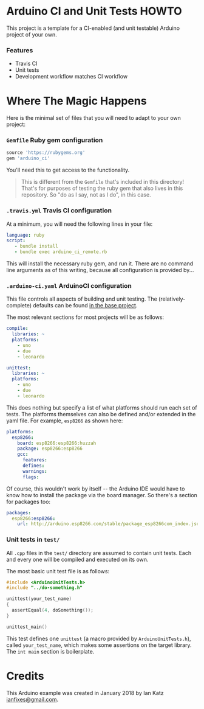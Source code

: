 # Arduino CI and Unit Tests HOWTO

This project is a template for a CI-enabled (and unit testable) Arduino project of your own.


### Features

* Travis CI
* Unit tests
* Development workflow matches CI workflow

# Where The Magic Happens

Here is the minimal set of files that you will need to adapt to your own project:


### `Gemfile` Ruby gem configuration

```ruby
source 'https://rubygems.org'
gem 'arduino_ci'
```

You'll need this to get access to the functionality.

> This is different from the `Gemfile` that's included in this directory!  That's for purposes of testing the ruby gem that also lives in this repository.  So "do as I say, not as I do", in this case.


### `.travis.yml` Travis CI configuration

At a minimum, you will need the following lines in your file:

```yaml
language: ruby
script:
   - bundle install
   - bundle exec arduino_ci_remote.rb
```

This will install the necessary ruby gem, and run it.  There are no command line arguments as of this writing, because all configuration is provided by...

### `.arduino-ci.yaml` ArduinoCI configuration

This file controls all aspects of building and unit testing.  The (relatively-complete) defaults can be found [in the base project](../../misc/default.yml).

The most relevant sections for most projects will be as follows:

```yaml
compile:
  libraries: ~
  platforms:
    - uno
    - due
    - leonardo

unittest:
  libraries: ~
  platforms:
    - uno
    - due
    - leonardo
```

This does nothing but specify a list of what platforms should run each set of tests.  The platforms themselves can also be defined and/or extended in the yaml file.  For example, `esp8266` as shown here:

```yaml
platforms:
  esp8266:
    board: esp8266:esp8266:huzzah
    package: esp8266:esp8266
    gcc:
      features:
      defines:
      warnings:
      flags:
```

Of course, this wouldn't work by itself -- the Arduino IDE would have to know how to install the package via the board manager.  So there's a section for packages too:

```yaml
packages:
  esp8266:esp8266:
    url: http://arduino.esp8266.com/stable/package_esp8266com_index.json
```

### Unit tests in `test/`

All `.cpp` files in the `test/` directory are assumed to contain unit tests.  Each and every one will be compiled and executed on its own.

The most basic unit test file is as follows:

```C++
#include <ArduinoUnitTests.h>
#include "../do-something.h"

unittest(your_test_name)
{
  assertEqual(4, doSomething());
}

unittest_main()
```

This test defines one `unittest` (a macro provided by `ArduinoUnitTests.h`), called `your_test_name`, which makes some assertions on the target library.  The `int main` section is boilerplate.


# Credits

This Arduino example was created in January 2018 by Ian Katz <ianfixes@gmail.com>.
